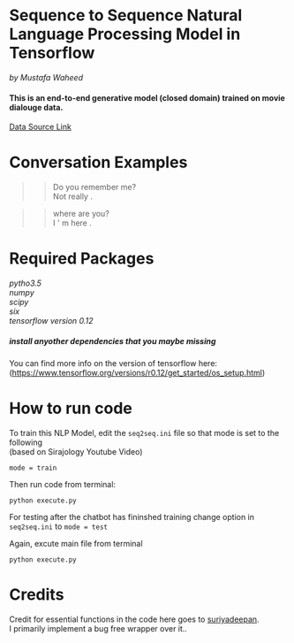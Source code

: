 # Sequence to Sequence Natural Language Processing Model in Tensorflow
_by Mustafa Waheed_  


#### This is an end-to-end generative model (closed domain) trained on movie dialouge data.  

[Data Source Link](https://www.cs.cornell.edu/~cristian/Cornell_Movie-Dialogs_Corpus.html)




Conversation Examples
===========
>>Do you remember me?  
Not really .  


>> where are you?  
I ' m here .  




Required Packages  
============
_pytho3.5_  
_numpy_  
_scipy_  
_six_  
_tensorflow version 0.12_  

##### install anyother dependencies that you maybe missing


You can find more info on the version of tensorflow here:  
(https://www.tensorflow.org/versions/r0.12/get_started/os_setup.html)



How to run code
===========
To train this NLP Model, edit the `seq2seq.ini` file so that mode is set to the following  
(based on Sirajology Youtube Video)

`mode = train`  

Then run code from terminal:  
 
``python execute.py``

For testing after the chatbot has fininshed training change option in  `seq2seq.ini` to `mode = test`  

Again, excute main file from terminal  

``python execute.py``




Credits
===========
Credit for essential functions in the code here goes to [suriyadeepan](https://github.com/suriyadeepan).  
I primarily implement a bug free wrapper over it.. 
